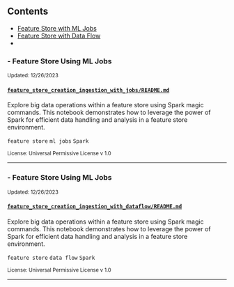 
## Contents
 - [Feature Store with ML Jobs](#feature_store_creation_ingestion_with_jobs/README.md)
 - [Feature Store with Data Flow](#feature_store_creation_ingestion_with_dataflow/README.md)
 - 
### <a name="feature_store_creation_ingestion_with_jobs/README.md"></a> - Feature Store Using ML Jobs

<sub>Updated: 12/26/2023</sub>
#### [`feature_store_creation_ingestion_with_jobs/README.md`](feature_store_creation_ingestion_with_jobs/README.md)

Explore big data operations within a feature store using Spark magic commands. This notebook demonstrates how to leverage the power of Spark for efficient data handling and analysis in a feature store environment.

`feature store` `ml jobs` `Spark`

<sub>License: Universal Permissive License v 1.0</sub>

---

### <a name="feature_store_creation_ingestion_with_dataflow/README.md"></a> - Feature Store Using ML Jobs

<sub>Updated: 12/26/2023</sub>
#### [`feature_store_creation_ingestion_with_dataflow/README.md`](feature_store_creation_ingestion_with_dataflow/README.md)

Explore big data operations within a feature store using Spark magic commands. This notebook demonstrates how to leverage the power of Spark for efficient data handling and analysis in a feature store environment.

`feature store` `data flow` `Spark`

<sub>License: Universal Permissive License v 1.0</sub>

---